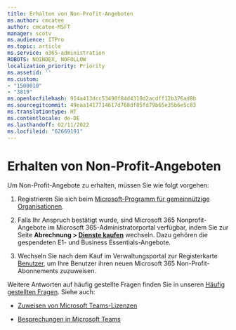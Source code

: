 ```yaml
---
title: Erhalten von Non-Profit-Angeboten
ms.author: cmcatee
author: cmcatee-MSFT
manager: scotv
ms.audience: ITPro
ms.topic: article
ms.service: o365-administration
ROBOTS: NOINDEX, NOFOLLOW
localization_priority: Priority
ms.assetid: ''
ms.custom:
- "1500010"
- "3819"
ms.openlocfilehash: 914a413dcc53490f84d4310d2acdff12b376ad8b
ms.sourcegitcommit: 49eaa1417714617d768df85fd79b65e35b6e5c83
ms.translationtype: HT
ms.contentlocale: de-DE
ms.lasthandoff: 02/11/2022
ms.locfileid: "62669191"
---
```

# <a name="how-to-get-nonprofit-offers"></a>Erhalten von Non-Profit-Angeboten

Um Non-Profit-Angebote zu erhalten, müssen Sie wie folgt vorgehen:

1. Registrieren Sie sich beim [Microsoft-Programm für gemeinnützige Organisationen](https://go.microsoft.com/fwlink/p/?linkid=2008962).

2. Falls Ihr Anspruch bestätigt wurde, sind Microsoft 365 Nonprofit-Angebote im Microsoft 365-Administratorportal verfügbar, indem Sie zur Seite **Abrechnung > [Dienste kaufen](https://go.microsoft.com/fwlink/p/?linkid=868433)** wechseln. Dazu gehören die gespendeten E1- und Business Essentials-Angebote.

3. Wechseln Sie nach dem Kauf im Verwaltungsportal zur Registerkarte [Benutzer](https://admin.microsoft.com/Adminportal/Home#/users), um Ihre Benutzer ihren neuen Microsoft 365 Non-Profit-Abonnements zuzuweisen.

Weitere Antworten auf häufig gestellte Fragen finden Sie in unseren [Häufig gestellten Fragen](https://www.microsoft.com/microsoft-365/nonprofit/office-365-nonprofit#coreui-heading-67lnrlz). Siehe auch:

- [Zuweisen von Microsoft Teams-Lizenzen](https://docs.microsoft.com/MicrosoftTeams/assign-teams-licenses)

- [Besprechungen in Microsoft Teams](https://docs.microsoft.com/MicrosoftTeams/tutorial-meetings-in-teams)
